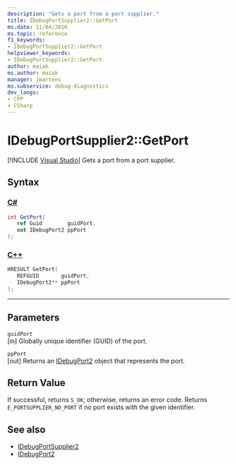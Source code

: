 ```yaml
---
description: "Gets a port from a port supplier."
title: IDebugPortSupplier2::GetPort
ms.date: 11/04/2016
ms.topic: reference
f1_keywords:
- IDebugPortSupplier2::GetPort
helpviewer_keywords:
- IDebugPortSupplier2::GetPort
author: maiak
ms.author: maiak
manager: jmartens
ms.subservice: debug-diagnostics
dev_langs:
- CPP
- CSharp
---
```

# IDebugPortSupplier2::GetPort

 [!INCLUDE [Visual Studio](~/includes/applies-to-version/vs-windows-only.md)]
Gets a port from a port supplier.

## Syntax

### [C#](#tab/csharp)
```csharp
int GetPort( 
   ref Guid        guidPort,
   out IDebugPort2 ppPort
);
```
### [C++](#tab/cpp)
```cpp
HRESULT GetPort( 
   REFGUID       guidPort,
   IDebugPort2** ppPort
);
```
---

## Parameters
`guidPort`\
[in] Globally unique identifier (GUID) of the port.

`ppPort`\
[out] Returns an [IDebugPort2](../../../extensibility/debugger/reference/idebugport2.md) object that represents the port.

## Return Value
 If successful, returns `S_OK`; otherwise, returns an error code. Returns `E_PORTSUPPLIER_NO_PORT` if no port exists with the given identifier.

## See also
- [IDebugPortSupplier2](../../../extensibility/debugger/reference/idebugportsupplier2.md)
- [IDebugPort2](../../../extensibility/debugger/reference/idebugport2.md)
